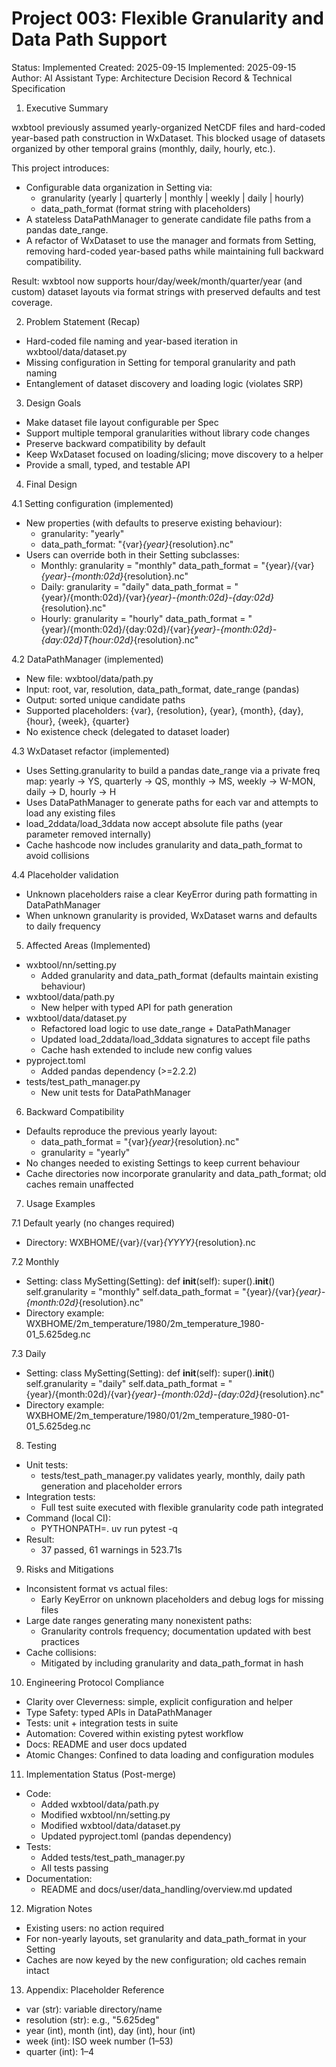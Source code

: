 # Project 003: Flexible Granularity and Data Path Support

Status: Implemented
Created: 2025-09-15
Implemented: 2025-09-15
Author: AI Assistant
Type: Architecture Decision Record & Technical Specification

1. Executive Summary

wxbtool previously assumed yearly-organized NetCDF files and hard-coded year-based path construction in WxDataset. This blocked usage of datasets organized by other temporal grains (monthly, daily, hourly, etc.).

This project introduces:
- Configurable data organization in Setting via:
  - granularity (yearly | quarterly | monthly | weekly | daily | hourly)
  - data_path_format (format string with placeholders)
- A stateless DataPathManager to generate candidate file paths from a pandas date_range.
- A refactor of WxDataset to use the manager and formats from Setting, removing hard-coded year-based paths while maintaining full backward compatibility.

Result: wxbtool now supports hour/day/week/month/quarter/year (and custom) dataset layouts via format strings with preserved defaults and test coverage.

2. Problem Statement (Recap)

- Hard-coded file naming and year-based iteration in wxbtool/data/dataset.py
- Missing configuration in Setting for temporal granularity and path naming
- Entanglement of dataset discovery and loading logic (violates SRP)

3. Design Goals

- Make dataset file layout configurable per Spec
- Support multiple temporal granularities without library code changes
- Preserve backward compatibility by default
- Keep WxDataset focused on loading/slicing; move discovery to a helper
- Provide a small, typed, and testable API

4. Final Design

4.1 Setting configuration (implemented)
- New properties (with defaults to preserve existing behaviour):
  - granularity: "yearly"
  - data_path_format: "{var}_{year}_{resolution}.nc"
- Users can override both in their Setting subclasses:
  - Monthly:
    granularity = "monthly"
    data_path_format = "{year}/{var}_{year}-{month:02d}_{resolution}.nc"
  - Daily:
    granularity = "daily"
    data_path_format = "{year}/{month:02d}/{var}_{year}-{month:02d}-{day:02d}_{resolution}.nc"
  - Hourly:
    granularity = "hourly"
    data_path_format = "{year}/{month:02d}/{day:02d}/{var}_{year}-{month:02d}-{day:02d}T{hour:02d}_{resolution}.nc"

4.2 DataPathManager (implemented)
- New file: wxbtool/data/path.py
- Input: root, var, resolution, data_path_format, date_range (pandas)
- Output: sorted unique candidate paths
- Supported placeholders: {var}, {resolution}, {year}, {month}, {day}, {hour}, {week}, {quarter}
- No existence check (delegated to dataset loader)

4.3 WxDataset refactor (implemented)
- Uses Setting.granularity to build a pandas date_range via a private freq map:
  yearly -> YS, quarterly -> QS, monthly -> MS, weekly -> W-MON, daily -> D, hourly -> H
- Uses DataPathManager to generate paths for each var and attempts to load any existing files
- load_2ddata/load_3ddata now accept absolute file paths (year parameter removed internally)
- Cache hashcode now includes granularity and data_path_format to avoid collisions

4.4 Placeholder validation
- Unknown placeholders raise a clear KeyError during path formatting in DataPathManager
- When unknown granularity is provided, WxDataset warns and defaults to daily frequency

5. Affected Areas (Implemented)

- wxbtool/nn/setting.py
  - Added granularity and data_path_format (defaults maintain existing behaviour)
- wxbtool/data/path.py
  - New helper with typed API for path generation
- wxbtool/data/dataset.py
  - Refactored load logic to use date_range + DataPathManager
  - Updated load_2ddata/load_3ddata signatures to accept file paths
  - Cache hash extended to include new config values
- pyproject.toml
  - Added pandas dependency (>=2.2.2)
- tests/test_path_manager.py
  - New unit tests for DataPathManager

6. Backward Compatibility

- Defaults reproduce the previous yearly layout:
  - data_path_format = "{var}_{year}_{resolution}.nc"
  - granularity = "yearly"
- No changes needed to existing Settings to keep current behaviour
- Cache directories now incorporate granularity and data_path_format; old caches remain unaffected

7. Usage Examples

7.1 Default yearly (no changes required)
- Directory:
  WXBHOME/{var}/{var}_{YYYY}_{resolution}.nc

7.2 Monthly
- Setting:
  class MySetting(Setting):
      def __init__(self):
          super().__init__()
          self.granularity = "monthly"
          self.data_path_format = "{year}/{var}_{year}-{month:02d}_{resolution}.nc"
- Directory example:
  WXBHOME/2m_temperature/1980/2m_temperature_1980-01_5.625deg.nc

7.3 Daily
- Setting:
  class MySetting(Setting):
      def __init__(self):
          super().__init__()
          self.granularity = "daily"
          self.data_path_format = "{year}/{month:02d}/{var}_{year}-{month:02d}-{day:02d}_{resolution}.nc"
- Directory example:
  WXBHOME/2m_temperature/1980/01/2m_temperature_1980-01-01_5.625deg.nc

8. Testing

- Unit tests:
  - tests/test_path_manager.py validates yearly, monthly, daily path generation and placeholder errors
- Integration tests:
  - Full test suite executed with flexible granularity code path integrated
- Command (local CI):
  - PYTHONPATH=. uv run pytest -q
- Result:
  - 37 passed, 61 warnings in 523.71s

9. Risks and Mitigations

- Inconsistent format vs actual files:
  - Early KeyError on unknown placeholders and debug logs for missing files
- Large date ranges generating many nonexistent paths:
  - Granularity controls frequency; documentation updated with best practices
- Cache collisions:
  - Mitigated by including granularity and data_path_format in hash

10. Engineering Protocol Compliance

- Clarity over Cleverness: simple, explicit configuration and helper
- Type Safety: typed APIs in DataPathManager
- Tests: unit + integration tests in suite
- Automation: Covered within existing pytest workflow
- Docs: README and user docs updated
- Atomic Changes: Confined to data loading and configuration modules

11. Implementation Status (Post-merge)

- Code:
  - Added wxbtool/data/path.py
  - Modified wxbtool/nn/setting.py
  - Modified wxbtool/data/dataset.py
  - Updated pyproject.toml (pandas dependency)
- Tests:
  - Added tests/test_path_manager.py
  - All tests passing
- Documentation:
  - README and docs/user/data_handling/overview.md updated

12. Migration Notes

- Existing users: no action required
- For non-yearly layouts, set granularity and data_path_format in your Setting
- Caches are now keyed by the new configuration; old caches remain intact

13. Appendix: Placeholder Reference

- var (str): variable directory/name
- resolution (str): e.g., "5.625deg"
- year (int), month (int), day (int), hour (int)
- week (int): ISO week number (1–53)
- quarter (int): 1–4
